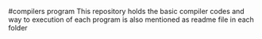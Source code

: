 #compilers program
This repository holds the basic compiler codes and way to execution of each program is also mentioned as readme file in each folder
